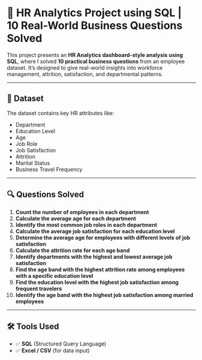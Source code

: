 # 💼 HR Analytics Project using SQL | 10 Real-World Business Questions Solved

This project presents an **HR Analytics dashboard-style analysis using SQL**, where I solved **10 practical business questions** from an employee dataset.
It’s designed to give real-world insights into workforce management, attrition, satisfaction, and departmental patterns.

---

## 📁 Dataset

The dataset contains key HR attributes like:
- Department
- Education Level
- Age
- Job Role
- Job Satisfaction
- Attrition
- Marital Status
- Business Travel Frequency

---

## 🔍 Questions Solved

1. **Count the number of employees in each department**
2. **Calculate the average age for each department**
3. **Identify the most common job roles in each department**
4. **Calculate the average job satisfaction for each education level**
5. **Determine the average age for employees with different levels of job satisfaction**
6. **Calculate the attrition rate for each age band**
7. **Identify departments with the highest and lowest average job satisfaction**
8. **Find the age band with the highest attrition rate among employees with a specific education level**
9. **Find the education level with the highest job satisfaction among frequent travelers**
10. **Identify the age band with the highest job satisfaction among married employees**

---

## 🛠️ Tools Used

- ✅ **SQL** (Structured Query Language)
- ✅ **Excel / CSV** (for data input)


